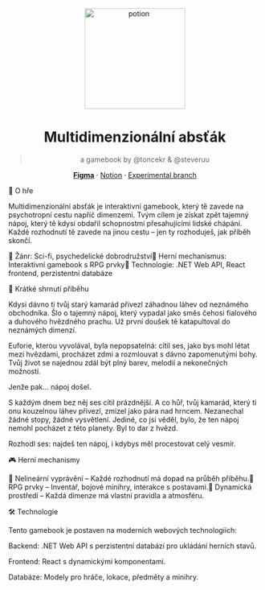 <div align="center">
<img src="https://i.imgur.com/ZZXEdiT.png" alt="potion" width=200 />

# Multidimenzionální absťák

> a gamebook by @toncekr & @steveruu

**[Figma](https://www.figma.com/design/c06SWKpvasclNtKCNU2pQE/MDAGamebook?node-id=0-1&t=JM0Hsiub1j8QwFeF-1)** · [Notion](https://www.notion.so/steveruu/Multidimenzion-ln-abs-k-14492fa18d8f80ed82cfe8459281f9a7?pvs=4) · [Experimental branch](https://github.com/minjiyalabs/mda)

</div>

📖 O hře

Multidimenzionální absťák je interaktivní gamebook, který tě zavede na psychotropní cestu napříč dimenzemi. Tvým cílem je získat zpět tajemný nápoj, který tě kdysi obdařil schopnostmi přesahujícími lidské chápání. Každé rozhodnutí tě zavede na jinou cestu – jen ty rozhoduješ, jak příběh skončí.

🔹 Žánr: Sci-fi, psychedelické dobrodružství🔹 Herní mechanismus: Interaktivní gamebook s RPG prvky🔹 Technologie: .NET Web API, React frontend, perzistentní databáze

🌌 Krátké shrnutí příběhu

Kdysi dávno ti tvůj starý kamarád přivezl záhadnou láhev od neznámého obchodníka. Šlo o tajemný nápoj, který vypadal jako směs čehosi fialového a duhového hvězdného prachu. Už první doušek tě katapultoval do neznámých dimenzí.

Euforie, kterou vyvolával, byla nepopsatelná: cítil ses, jako bys mohl létat mezi hvězdami, procházet zdmi a rozmlouvat s dávno zapomenutými bohy. Tvůj život se najednou zdál být plný barev, melodií a nekonečných možností.

Jenže pak… nápoj došel.

S každým dnem bez něj ses cítil prázdnější. A co hůř, tvůj kamarád, který ti onu kouzelnou láhev přivezl, zmizel jako pára nad hrncem. Nezanechal žádné stopy, žádné vysvětlení. Jediné, co jsi věděl, bylo, že ten nápoj nemohl pocházet z této planety. Byl to dar z hvězd.

Rozhodl ses: najdeš ten nápoj, i kdybys měl procestovat celý vesmír.

🎮 Herní mechanismy

🔸 Nelineární vyprávění – Každé rozhodnutí má dopad na průběh příběhu.🔸 RPG prvky – Inventář, bojové minihry, interakce s postavami.🔸 Dynamická prostředí – Každá dimenze má vlastní pravidla a atmosféru.

🛠️ Technologie

Tento gamebook je postaven na moderních webových technologiích:

Backend: .NET Web API s perzistentní databází pro ukládání herních stavů.

Frontend: React s dynamickými komponentami.

Databáze: Modely pro hráče, lokace, předměty a minihry.
